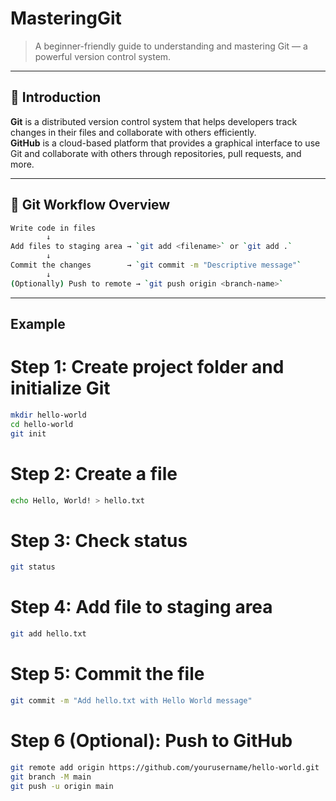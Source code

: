 # MasteringGit

> A beginner-friendly guide to understanding and mastering Git — a powerful version control system.

---

## 📘 Introduction

**Git** is a distributed version control system that helps developers track changes in their files and collaborate with others efficiently.  
**GitHub** is a cloud-based platform that provides a graphical interface to use Git and collaborate with others through repositories, pull requests, and more.

---

## 🔁 Git Workflow Overview

```bash
Write code in files
        ↓
Add files to staging area → `git add <filename>` or `git add .`
        ↓
Commit the changes        → `git commit -m "Descriptive message"`
        ↓
(Optionally) Push to remote → `git push origin <branch-name>`

```

---

## Example

# Step 1: Create project folder and initialize Git

```bash
mkdir hello-world
cd hello-world
git init
```

# Step 2: Create a file

```bash
echo Hello, World! > hello.txt
```

# Step 3: Check status

```bash
git status
```

# Step 4: Add file to staging area

```bash
git add hello.txt 
```

# Step 5: Commit the file

```bash
git commit -m "Add hello.txt with Hello World message"
```

# Step 6 (Optional): Push to GitHub

```bash
git remote add origin https://github.com/yourusername/hello-world.git
git branch -M main
git push -u origin main
```
